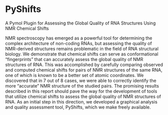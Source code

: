 # PyShifts
A Pymol Plugin for Assessing the Global Quality of RNA Structures Using NMR Chemical Shifts


NMR spectroscopy has emerged as a powerful tool for determining the complex architecture of non-coding RNAs, 
but assessing the quality of NMR-derived structures remains problematic in the field of RNA structural biology. 
We demonstrate that chemical shifts can serve as conformational “fingerprints” that can accurately assess the global quality of NMR 
structures of RNA. This was accomplished by carefully comparing observed and computed chemical shifts for pairs of 
NMR structures of the same RNA, one of which is known to be a better set of atomic coordinates.
 We discovered that in 7 out of 8 cases, we were able to correctly identify the more “accurate” NMR structure of the studied pairs. 
 The promising results described in this report should pave the way for the development of tools that utilize chemical shifts to assess the global quality of NMR structures of RNA. As an initial step in this direction, we developed a graphical analysis and quality assessment tool, PyShifts, which we make freely available.